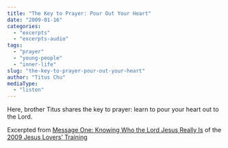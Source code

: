 ```yaml
---
title: "The Key to Prayer: Pour Out Your Heart"
date: "2009-01-16"
categories: 
  - "excerpts"
  - "excerpts-audio"
tags: 
  - "prayer"
  - "young-people"
  - "inner-life"
slug: "the-key-to-prayer-pour-out-your-heart"
author: "Titus Chu"
mediaType: 
  - "listen"
---
```


Here, brother Titus shares the key to prayer: learn to pour your heart out to the Lord.

Excerpted from [Message One: Knowing Who the Lord Jesus Really Is](https://www.asweetsavor.org/knowing-who-the-lord-jesus-really-is/) of the [2009 Jesus Lovers’ Training](https://www.asweetsavor.org/conference-loving-the-lord-jesus/)
